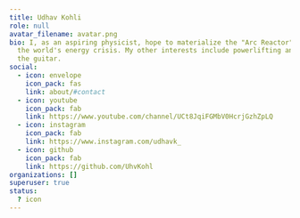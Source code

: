 ```yaml
---
title: Udhav Kohli
role: null
avatar_filename: avatar.png
bio: I, as an aspiring physicist, hope to materialize the "Arc Reactor" to sovle
  the world's energy crisis. My other interests include powerlifting and playing
  the guitar.
social:
  - icon: envelope
    icon_pack: fas
    link: about/#contact
  - icon: youtube
    icon_pack: fab
    link: https://www.youtube.com/channel/UCt8JqiFGMbV0HcrjGzhZpLQ
  - icon: instagram
    icon_pack: fab
    link: https://www.instagram.com/udhavk_
  - icon: github
    icon_pack: fab
    link: https://github.com/UhvKohl
organizations: []
superuser: true
status:
  ? icon
---
```

